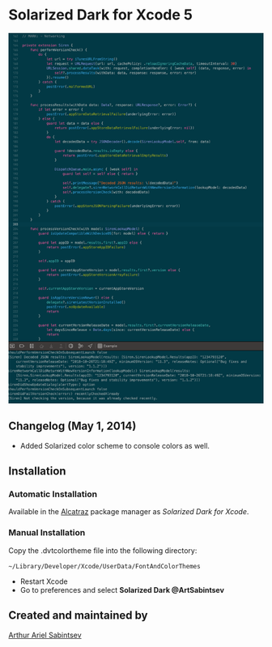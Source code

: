 Solarized Dark for Xcode 5
========================

![Forced Update](https://github.com/ArtSabintsev/Solarized-Dark-for-Xcode/blob/master/solarizedDark.png?raw=true "Solarized Dark Screenshot") 

## Changelog (May 1, 2014)
- Added Solarized color scheme to console colors as well.

## Installation
### Automatic Installation
Available in the [Alcatraz](http://www.alcatraz.io) package manager as *Solarized Dark for Xcode*.
 
### Manual Installation
Copy the .dvtcolortheme file into the following directory: 

```
~/Library/Developer/Xcode/UserData/FontAndColorThemes
```
- Restart Xcode
- Go to preferences and select **Solarized Dark @ArtSabintsev**

## Created and maintained by
[Arthur Ariel Sabintsev](http://www.sabintsev.com)
